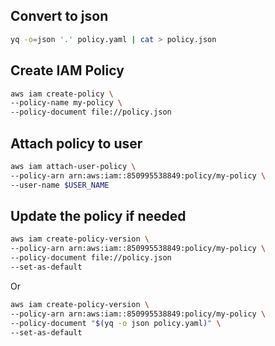## Convert to json

```bash
yq -o=json '.' policy.yaml | cat > policy.json
```

## Create IAM Policy

```bash
aws iam create-policy \
--policy-name my-policy \
--policy-document file://policy.json
```

## Attach policy to user

```bash
aws iam attach-user-policy \
--policy-arn arn:aws:iam::850995538849:policy/my-policy \
--user-name $USER_NAME
```

## Update the policy if needed

```bash
aws iam create-policy-version \
--policy-arn arn:aws:iam::850995538849:policy/my-policy \
--policy-document file://policy.json
--set-as-default
```
Or

```bash
aws iam create-policy-version \
--policy-arn arn:aws:iam::850995538849:policy/my-policy \
--policy-document "$(yq -o json policy.yaml)" \
--set-as-default
```